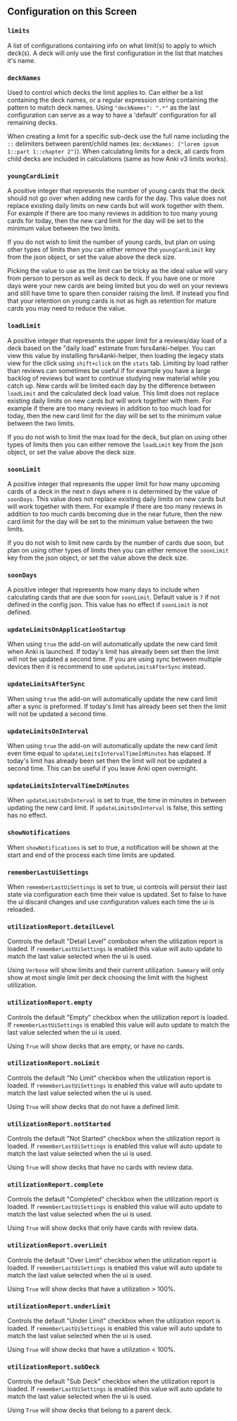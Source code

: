 ## Configuration on this Screen

### `limits`

A list of configurations containing info on what limit(s) to apply to which deck(s). A deck will only use the first configuration in the list that matches it's name.

### `deckNames`

Used to control which decks the limit applies to. Can either be a list containing the deck names, or a regular expression string containing the pattern to match deck names. Using `"deckNames": ".*"` as the last configuration can serve as a way to have a 'default' configuration for all remaining decks.

When creating a limit for a specific sub-deck use the full name including the `::` delimiters between parent/child names (ex: `deckNames: ["lorem ipsum 1::part 1::chapter 2"]`). When calculating limits for a deck, all cards from child decks are included in calculations (same as how Anki v3 limits works).

### `youngCardLimit`

A positive integer that represents the number of young cards that the deck should not go over when adding new cards for the day. This value does not replace existing daily limits on new cards but will work together with them. For example if there are too many reviews in addition to too many young cards for today, then the new card limit for the day will be set to the minimum value between the two limits.

If you do not wish to limit the number of young cards, but plan on using other types of limits then you can either remove the `youngCardLimit` key from the json object, or set the value above the deck size.

Picking the value to use as the limit can be tricky as the ideal value will vary from person to person as well as deck to deck. If you have one or more days were your new cards are being limited but you do well on your reviews and still have time to spare then consider raising the limit. If instead you find that your retention on young cards is not as high as retention for mature cards you may need to reduce the value.

### `loadLimit`

A positive integer that represents the upper limit for a reviews/day load of a deck based on the "daily load" estimate from fsrs4anki-helper. You can view this value by installing fsrs4anki-helper, then loading the legacy stats view for the click using `shift+click` on the `stats` tab. Limiting by load rather than reviews can sometimes be useful if for example you have a large backlog of reviews but want to continue studying new material while you catch up. New cards will be limited each day by the difference between `loadLimit` and the calculated deck load value. This limit does not replace existing daily limits on new cards but will work together with them. For example if there are too many reviews in addition to too much load for today, then the new card limit for the day will be set to the minimum value between the two limits.

If you do not wish to limit the max load for the deck, but plan on using other types of limits then you can either remove the `loadLimit` key from the json object, or set the value above the deck size.

### `soonLimit`

A positive integer that represents the upper limit for how many upcoming cards of a deck in the next n days where n is determined by the value of `soonDays`. This value does not replace existing daily limits on new cards but will work together with them. For example if there are too many reviews in addition to too much cards becoming due in the near future, then the new card limit for the day will be set to the minimum value between the two limits.

If you do not wish to limit new cards by the number of cards due soon, but plan on using other types of limits then you can either remove the `soonLimit` key from the json object, or set the value above the deck size.

### `soonDays`

A positive integer that represents how many days to include when calculating cards that are due soon for `soonLimit`. Default value is `7` if not defined in the config json. This value has no effect if `soonLimit` is not defined.

### `updateLimitsOnApplicationStartup`

When using `true` the add-on will automatically update the new card limit when Anki is launched. If today's limit has already been set then the limit will not be updated a second time. If you are using sync between multiple devices then it is recommend to use `updateLimitsAfterSync` instead.

### `updateLimitsAfterSync`

When using `true` the add-on will automatically update the new card limit after a sync is preformed. If today's limit has already been set then the limit will not be updated a second time.

### `updateLimitsOnInterval`

When using `true` the add-on will automatically update the new card limit even time equal to `updateLimitsIntervalTimeInMinutes` has elapsed. If today's limit has already been set then the limit will not be updated a second time. This can be useful if you leave Anki open overnight.

### `updateLimitsIntervalTimeInMinutes`

When `updateLimitsOnInterval` is set to true, the time in minutes in between updating the new card limit. If `updateLimitsOnInterval` is false, this setting has no effect.

### `showNotifications`

When `showNotifications` is set to true, a notification will be shown at the start and end of the process each time limits are updated.

### `rememberLastUiSettings`

When `rememberLastUiSettings` is set to true, ui controls will persist their last state via configuration each time their value is updated. Set to false to have the ui discard changes and use configuration values each time the ui is reloaded.

### `utilizationReport.detailLevel`

Controls the default "Detail Level" combobox when the utilization report is loaded. If `rememberLastUiSettings` is enabled this value will auto update to match the last value selected when the ui is used.

Using `Verbose` will show limits and their current utilization. `Summary` will only show at most single limit per deck choosing the limit with the highest utilization.

### `utilizationReport.empty`

Controls the default "Empty" checkbox when the utilization report is loaded. If `rememberLastUiSettings` is enabled this value will auto update to match the last value selected when the ui is used.

Using `True` will show decks that are empty, or have no cards.

### `utilizationReport.noLimit`

Controls the default "No Limit" checkbox when the utilization report is loaded. If `rememberLastUiSettings` is enabled this value will auto update to match the last value selected when the ui is used.

Using `True` will show decks that do not have a defined limit.

### `utilizationReport.notStarted`

Controls the default "Not Started" checkbox when the utilization report is loaded. If `rememberLastUiSettings` is enabled this value will auto update to match the last value selected when the ui is used.

Using `True` will show decks that have no cards with review data.

### `utilizationReport.complete`

Controls the default "Completed" checkbox when the utilization report is loaded. If `rememberLastUiSettings` is enabled this value will auto update to match the last value selected when the ui is used.

Using `True` will show decks that only have cards with review data.

### `utilizationReport.overLimit`

Controls the default "Over Limit" checkbox when the utilization report is loaded. If `rememberLastUiSettings` is enabled this value will auto update to match the last value selected when the ui is used.

Using `True` will show decks that have a utilization > 100%.

### `utilizationReport.underLimit`

Controls the default "Under Limit" checkbox when the utilization report is loaded. If `rememberLastUiSettings` is enabled this value will auto update to match the last value selected when the ui is used.

Using `True` will show decks that have a utilization < 100%.

### `utilizationReport.subDeck`


Controls the default "Sub Deck" checkbox when the utilization report is loaded. If `rememberLastUiSettings` is enabled this value will auto update to match the last value selected when the ui is used.

Using `True` will show decks that belong to a parent deck.
